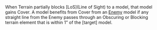 When Terrain partially blocks [LoS](Line of Sight) to a model, that model gains Cover.
A model benefits from Cover from an [Enemy](Rulebook/definitions/terms_concepts/Enemy-Friendly.md) model if any straight line from the Enemy passes through an Obscuring or Blocking terrain element that is within 1” of the [target] model.